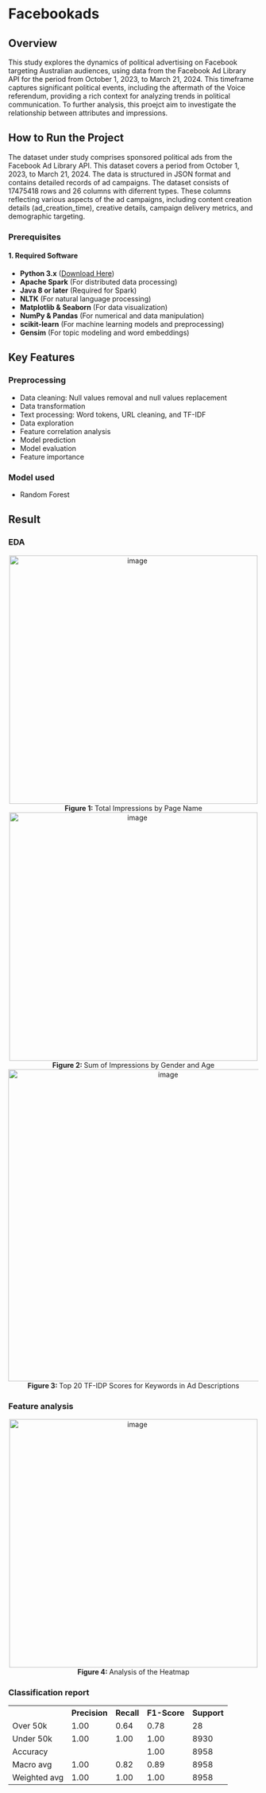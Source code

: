 # Facebookads

## Overview
<p>This study explores the dynamics of political advertising on Facebook targeting Australian
audiences, using data from the Facebook Ad Library API for the period from October 1, 2023,
to March 21, 2024. This timeframe captures significant political events, including the
aftermath of the Voice referendum, providing a rich context for analyzing trends in political
communication. To further analysis, this proejct aim to investigate the relationship between
attributes and impressions.</p>

## How to Run the Project
The dataset under study comprises sponsored political ads from the Facebook Ad Library
API. This dataset covers a period from October 1, 2023, to March 21, 2024. The data is
structured in JSON format and contains detailed records of ad campaigns. The dataset
consists of 17475418 rows and 26 columns with diferrent types. These columns reflecting
various aspects of the ad campaigns, including content creation details (ad_creation_time),
creative details, campaign delivery metrics, and demographic targeting.

### Prerequisites
#### **1. Required Software**
- **Python 3.x** ([Download Here](https://www.python.org/downloads/))
- **Apache Spark** (For distributed data processing)
- **Java 8 or later** (Required for Spark)
- **NLTK** (For natural language processing)
- **Matplotlib & Seaborn** (For data visualization)
- **NumPy & Pandas** (For numerical and data manipulation)
- **scikit-learn** (For machine learning models and preprocessing)
- **Gensim** (For topic modeling and word embeddings)

## Key Features
### Preprocessing
- Data cleaning: Null values removal and null values replacement
- Data transformation
- Text processing: Word tokens, URL cleaning, and TF-IDF
- Data exploration
- Feature correlation analysis
- Model prediction
- Model evaluation
- Feature importance
### Model used
- Random Forest

## Result
### EDA
<div align="center"><img width="500" alt="image" src="https://github.com/user-attachments/assets/b551de08-873a-4720-ae7e-0a06c725748f" />
</div>
<div align="center"><b>Figure 1: </b>Total Impressions by Page Name</div>

<div align="center"><img width="500" alt="image" src="https://github.com/user-attachments/assets/1a1d87b5-481d-4615-b80b-68d20687ac9d" />
</div>
<div align="center"><b>Figure 2: </b>Sum of Impressions by Gender and Age</div>

<div align="center"><img width="628" alt="image" src="https://github.com/user-attachments/assets/00e963e6-efd1-42d6-95cb-279eb2cc1e4e"/></div>
<div align="center"><b>Figure 3: </b>Top 20 TF-IDP Scores for Keywords in Ad Descriptions</div>

### Feature analysis
<div align="center"><img width="500" alt="image" src="https://github.com/user-attachments/assets/988b2436-7bdb-4e26-93ad-d7b1b7990b19"/>
</div>
<div align="center"><b>Figure 4: </b>Analysis of the Heatmap</div>

### Classification report
<table>
  <tr>
    <th></th>
    <th>Precision</th>
    <th>Recall</th>
    <th>F1-Score</th>
    <th>Support</th>
  </tr>
  <tr>
    <td>Over 50k</td>
    <td>1.00</td>
    <td>0.64</td>
    <td>0.78</td>
    <td>28</td>
  </tr>
  <tr>
    <td>Under 50k</td>
    <td>1.00</td>
    <td>1.00</td>
    <td>1.00</td>
    <td>8930</td>
  </tr>
  <tr>
    <td>Accuracy</td>
    <td></td>
    <td></td>
    <td>1.00</td>
    <td>8958</td>
  </tr>
  <tr>
    <td>Macro avg</td>
    <td>1.00</td>
    <td>0.82</td>
    <td>0.89</td>
    <td>8958</td>
  </tr>
  <tr>
    <td>Weighted avg</td>
    <td>1.00</td>
    <td>1.00</td>
    <td>1.00</td>
    <td>8958</td>
  </tr>
</table>
